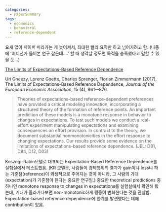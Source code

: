 ```yaml
---
categories:
  - PaperSummary
tags:
  - economics
  - behavioral
  - reference-dependent
---
```


요새 많이 페이퍼 따라가는 게 늦어져서, 최대한 빨리 요약만 하고 넘어가려고 함. (나중에 '어디선가 들어본 연구 같은데....' 할 때 생각날 정도면 목적을 충족했다고 말할 수 있을 듯...)

[The Limits of Expectations-Based Reference Dependence](https://doi.org/10.1093/jeea/jvw020)

Uri Gneezy, Lorenz Goette, Charles Sprenger, Florian Zimmermann (2017), The Limits of Expectations-Based Reference Dependence, _Journal of the European Economic Association_, 15 (4), 861-–876.

> Theories of expectations-based reference-dependent preferences have provided a critical modeling innovation, incorporating a structured theory of the formation of reference points. An important prediction of these models is a monotone response in behavior to changes in expectations. To test such models we conduct a real-effort experiment manipulating expectations and examining consequences on effort provision. In contrast to the theory, we document substantial nonmonotonicities in the effort response to changing expectations. Our results provide some evidence on the limitations of expectations-based reference dependence. (JEL: D81, D84, D12, D03)

Koszegi-Rabin모델로 대표되는 Expectation-Based Reference Dependence를 실험실에서 테스트했음. (KR 모델은, 사람들이 경제행위의 결과가 gain이냐 loss냐 하는 기준점(reference)이 외생적으로 주어지는 것이 아니라, 그 사람의 기대(expectation)가 기준점이 된다는 중요한 연구임.) 중요한 theoretical predictions 중 하나인 monotone response to changes in expectations를 실험실에서 확인해 봤는데, 기대가 올라가다보면 non-monotonic하게 행동이 변화한다는 것을 관찰함. Expectation-based reference dependence에 한계를 발견했다는 데에 contribution이 있음.
